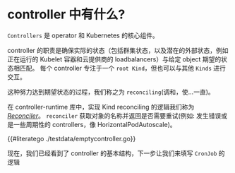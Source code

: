 # controller 中有什么?

`Controllers` 是 operator 和 Kubernetes 的核心组件。

controller 的职责是确保实际的状态（包括群集状态，以及潜在的外部状态，例如正在运行的 Kubelet 容器和云提供商的 loadbalancers）与给定 object 期望的状态相匹配。
每个 controller 专注于一个 `root Kind`，但也可以与其他 `Kinds` 进行交互。

这种努力达到期望状态的过程，我们称之为 `reconciling`(调和，使...一直)。

在 controller-runtime 库中，实现 Kind reconciling 的逻辑我们称为
 [*Reconciler*](https://godoc.org/sigs.k8s.io/controller-runtime/pkg/reconcile)。
 `reconciler` 获取对象的名称并返回是否需要重试(例如: 发生错误或是一些周期性的 controllers，像 HorizontalPodAutoscale)。

{{#literatego ./testdata/emptycontroller.go}}

现在，我们已经看到了 controller 的基本结构，下一步让我们来填写 `CronJob` 的逻辑
